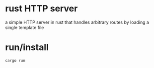 # rust HTTP server

a simple HTTP server in rust
that handles arbitrary routes
by loading a single template file

# run/install

`cargo run`
